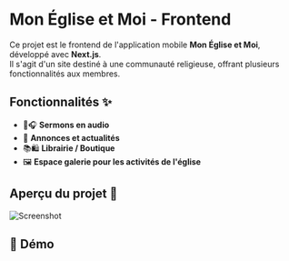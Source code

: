 # Mon Église et Moi - Frontend  

Ce projet est le frontend de l'application mobile **Mon Église et Moi**, développé avec **Next.js**.  
Il s'agit d'un site destiné à une communauté religieuse, offrant plusieurs fonctionnalités aux membres.  

## Fonctionnalités ✨  
- 📖🎧 **Sermons en audio**  
- 📰 **Annonces et actualités**  
- 📚🛍️ **Librairie / Boutique**  
- 🖼️ **Espace galerie pour les activités de l'église**  

## Aperçu du projet 📸  
![Screenshot](public/images/screenshot.png)  

## 🚀 Démo  



